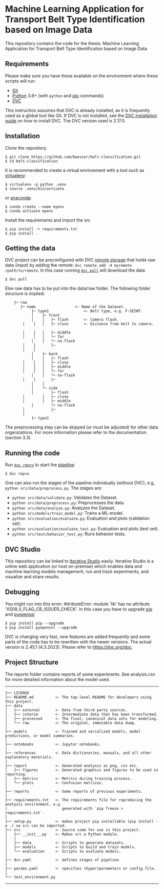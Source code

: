 Machine Learning Application for Transport Belt Type Identification based on Image Data
==============================

This repository contains the code for the thesis:
Machine Learning Application for Transport Belt Type Identification based on Image Data

## Requirements

Please make sure you have these available on the environment where these scripts
will run:

- [Git](https://git-scm.com/)
- [Python](https://www.python.org/) 3.8+ (with `python` and [pip](https://pypi.org/project/pip/) commands)
- [DVC](https://dvc.org)

This instruction assumes that DVC is already installed, as it is frequently
used as a global tool like Git. If DVC is not installed, see 
the [DVC installation guide](https://dvc.org/doc/install) on how to install DVC.
The DVC version used is 2.17.0.

## Installation

Clone the repository.

```console
$ git clone https://github.com/Daesser/belt-classification.git
$ cd belt-classification
```
It is recommended to create a virtual environment with a tool such as [virtualenv](https://virtualenv.pypa.io/en/stable/):

```console
$ virtualenv -p python .venv
$ source .venv/bin/activate
```
or [anaconda](https://docs.anaconda.com/):

```console
$ conda create --name myenv
$ conda activate myenv
```

Install the requirements and import the src

```console
$ pip install -r requirements.txt
$ pip install .
```

## Getting the data

DVC project can be preconfigured with DVC
[remote storage](https://dvc.org/doc/commands-reference/remote) that holds raw
data (input) by adding the remote: `dvc remote add -d myremote /path/to/remote`.
In this case running [`dvc pull`](https://man.dvc.org/pull) will download the data

```console
$ dvc pull
```


Else raw data has to be put into the data/raw folder. The following folder structure is implied:

```console
    ├─ raw
       ├─ name       			<- Name of the Dataset.
       	    ├─ type1        		<- Belt type, e.g. F-5EIWT.
       	    │ 	 ├─ front
       	    │  	 │   ├─ flash      	<- Camera flash.   
	    │    │   │   ├─ close      	<- Distance from belt to camera.     	      
	    │    │   │   ├─ middle         
	    │    │   │   └─ far      	   
            │  	 │   └─ no-flash
	    │    │       ├─ 
	    │    │             	            	
            │ 	 ├─ back 
       	    │  	 │   ├─ flash      	   
	    │    │   │   ├─ close      	     	      
	    │    │   │   ├─ middle     
	    │    │   │   └─ far     	
            │  	 │   └─ no-flash    
	    │    │       ├─ 
            │    │
            │  	 └─ side    
       	    │  	     ├─ flash      	    
	    │        │   ├─ close      	 	      
	    │        │   ├─ middle       
            │  	     └─ no-flash    
	    │            ├─ 
	    │
       	    ├─ type2        		
```

The preprocessing step can be skipped (or must be adjusted) for other data organizations.
For more information please refer to the documentation (section 3.3).

## Running the code

Run [`dvc repro`](https://man.dvc.org/repro) to start the
[pipeline](https://dvc.org/doc/commands-reference/pipeline):

```console
$ dvc repro
```
One can also run the stages of the pipeline individually (without DVC), e.g, `python src/data/preprocess.py`.
The stages are:

- `python src/data/validate.py`: Validates the Dataset.
- `python src/data/preprocess.py`: Preprocesses the data.
- `python src/data/analyze.py`: Analyzes the Dataset.
- `python src/models/train_model.py`: Trains a ML-model.
- `python src/evaluation/evaluate.py`: Evaluation and plots (validation set).
- `python src/evaluation/evaluate_test.py`: Evaluation and plots (test set).
- `python src/test/behavior_test.py`: Runs behavior tests.

## DVC Studio
This repository can be linked to [Iterative Studio](https://studio.iterative.ai/) easily.
Iterative Studio is a online web application (or host on-premise) which enables data 
and machine learning models management, run and track experiments, and visualize and share
results. 

## Debugging

You might run into this error: AttributeError: module 'lib' has no attribute 'X509_V_FLAG_CB_ISSUER_CHECK'.
In this case you have to upgrade [pip](https://pypi.org/project/pip/) and [pyopenssl](https://pypi.org/project/pyOpenSSL/)

```console
$ pip install pip --upgrade
$ pip install pyopenssl --upgrade
```

DVC is changing very fast, new features are added frequently and some parts of the
code has to be rewritten with the newer versions. 
The actual version is 2.45.1 (4.3.2023). Please refer to https://dvc.org/doc.

## Project Structure

The reports folder contains reports of some experiments. See analysis.csv for more detailed information about the model used.

------------

    ├── LICENSE
    ├── README.md          <- The top-level README for developers using this project.
    ├── data
    │   ├── external       <- Data from third party sources.
    │   ├── interim        <- Intermediate data that has been transformed.
    │   ├── processed      <- The final, canonical data sets for modeling.
    │   └── raw            <- The original, immutable data dump.
    │
    ├── models             <- Trained and serialized models, model predictions, or model summaries.
    │
    ├── notebooks          <- Jupyter notebooks.
    │
    ├── references         <- Data dictionaries, manuals, and all other explanatory materials.
    │
    ├── report             <- Generated analysis as png, csv etc.
    │   ├── figures        <- Generated graphics and figures to be used in reporting.
    │   ├── metrics        <- Metrics during training process.
    │   └── plots          <- Confusion matrices.
    │
    ├── reports            <- Some reports of previous experiments.
    │
    ├── requirements.txt   <- The requirements file for reproducing the analysis environment, e.g.
    │                         generated with `pip freeze > requirements.txt`.
    │
    ├── setup.py           <- makes project pip installable (pip install -e .) so src can be imported.
    ├── src                <- Source code for use in this project.
    │   ├── __init__.py    <- Makes src a Python module.
    │   │
    │   ├── data           <- Scripts to generate datasets.
    │   ├── models         <- Scripts to build and train models.
    │   └── evaluation     <- Scripts to evaluate models.
    │
    ├── dvc.yaml           <- defines stages of pipeline.
    │
    ├── params.yaml        <- specifies (hyper)parameters or config file.
    │
    └── test_environment.py

--------


